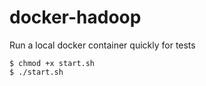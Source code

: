 # docker-hadoop
Run a local docker container quickly for tests 

```
$ chmod +x start.sh 
$ ./start.sh
```
